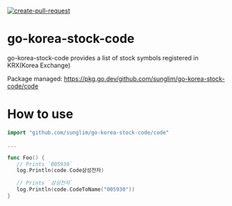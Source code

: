 [![create-pull-request](https://github.com/sunglim/go-korea-stock-code/actions/workflows/create-pull-request.yml/badge.svg)](https://github.com/sunglim/go-korea-stock-code/actions/workflows/create-pull-request.yml)

# go-korea-stock-code

go-korea-stock-code provides a list of stock symbols registered in KRX(Korea Exchange)

Package managed: https://pkg.go.dev/github.com/sunglim/go-korea-stock-code/code

# How to use

```go
import "github.com/sunglim/go-korea-stock-code/code"

...

func Foo() {
   // Prints `005930`
   log.Println(code.Code삼성전자)

   // Prints `삼성전자`
   log.Println(code.CodeToName("005930"))
}
```
